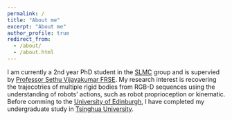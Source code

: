```yaml
---
permalink: /
title: "About me"
excerpt: "About me"
author_profile: true
redirect_from: 
  - /about/
  - /about.html
---
```


I am currently a 2nd year PhD student in the [SLMC](http://web.inf.ed.ac.uk/slmc) group and is supervied by [Professor Sethu Vijayakumar FRSE](http://homepages.inf.ed.ac.uk/svijayak/). My research interest is recovering the trajecotries of multiple rigid bodies from RGB-D sequences using the understanding of robots' actions, such as robot proprioception or kinematic. Before comming to the [University of Edinburgh](https://www.ed.ac.uk/), I have completed my undergraduate study in [Tsinghua University](https://www.tsinghua.edu.cn/en/). 
